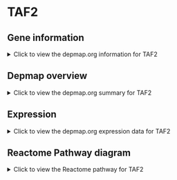 <h1>TAF2</h1>

<h2>Gene information</h2>
<details>
  <summary>Click to view the depmap.org information for TAF2</summary>
  <p><a href="https://depmap.org/portal/gene/TAF2?tab=about" target="_BLANK">Open page in a new tab...</a></p>
  <iframe src="https://depmap.org/portal/gene/TAF2?tab=about" style="border:none;width:100%;height:800px"></iframe>
</details>

<h2>Depmap overview</h2>
<details>
  <summary>Click to view the depmap.org summary for TAF2</summary>
  <p><a href="https://depmap.org/portal/gene/TAF2?tab=overview" target="_BLANK">Open page in a new tab...</a></p>
  <iframe src="https://depmap.org/portal/gene/TAF2?tab=overview" style="border:none;width:100%;height:800px"></iframe>
</details>

<h2>Expression</h2>
<details>
  <summary>Click to view the depmap.org expression data for TAF2</summary>
  <p><a href="https://depmap.org/portal/gene/TAF2?tab=characterization" target="_BLANK">Open page in a new tab...</a></p>
  <iframe src="https://depmap.org/portal/gene/TAF2?tab=characterization" style="border:none;width:100%;height:800px"></iframe>
</details>



<h2>Reactome Pathway diagram</h2>
<details>
  <summary>Click to view the Reactome pathway for TAF2</summary>
  <p><a href="https://reactome.org/PathwayBrowser/#/R-HSA-76042" target="_BLANK">Open page in a new tab...</a></p>
  <p>RNA Polymerase II Transcription Initiation And Promoter Clearance</p>
<iframe src="https://reactome.org/PathwayBrowser/#/R-HSA-76042" style="border:none;width:100%;height:800px"></iframe>
</details>




